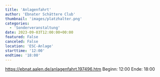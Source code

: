 ```yaml
---
title: 'Anlagenfahrt'
author: 'Ebnater Schättere Club'
thumbnail: 'images/platzhalter.png'
categories:
  - 'Sonderveranstaltung'
date: 2023-09-03T12:00:00+00:00
featured: False
canceled: False
location: 'ESC-Anlage'
starttime: '12:00'
endtime: '18:00'
---
```

https://ebnat.aalen.de/anlagenfahrt.197496.htm
Beginn: 12:00
 Ende: 18:00